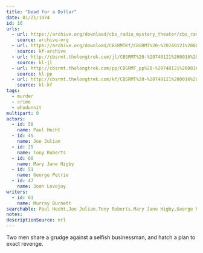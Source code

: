 ```yaml
---
title: "Dead for a Dollar"
date: 01/21/1974
id: 16
urls: 
  - url: https://archive.org/download/cbs_radio_mystery_theater/cbs_radio_mystery_theater-0001-0050.zip/cbs_radio_mystery_theater-0001-0050%2Fcbsrmt_0016_dead_for_a_dollar.mp3
    source: archive-org
  - url: https://archive.org/download/CBSRMTKf/CBSRMT%20-%20740121%200016%20Dead%20For%20A%20Dollar_kf.mp3
    source: kf-archive
  - url: http://cbsrmt.thelongtrek.com/jl/CBSRMT%20-%20740121%200016%20Dead%20For%20A%20Dollar_jl.mp3
    source: kl-jl
  - url: http://cbsrmt.thelongtrek.com/pp/CBSRMT_pp%20-%20740121%200016%20Dead%20for%20a%20Dollar.mp3
    source: kl-pp
  - url: http://cbsrmt.thelongtrek.com/kf/CBSRMT%20-%20740121%200016%20Dead%20For%20A%20Dollar_kf.mp3
    source: kl-kf
tags: 
  - murder
  - crime
  - whodunnit
multipart: 0
actors:  
  - id: 58
    name: Paul Hecht  
  - id: 45
    name: Joe Julian  
  - id: 25
    name: Tony Roberts  
  - id: 60
    name: Mary Jane Higby  
  - id: 51
    name: George Petrie  
  - id: 47
    name: Joan Lovejoy
writers:  
  - id: 61
    name: Murray Burnett
searchable: Paul Hecht,Joe Julian,Tony Roberts,Mary Jane Higby,George Petrie,Joan Lovejoy Murray Burnett
notes: 
descriptionSource: nrl
---
```

Two men share a grudge against a selfish businessman, and hatch a plan to exact revenge.